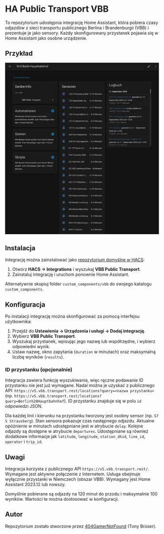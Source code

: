 # HA Public Transport VBB

To repozytorium udostępnia integrację Home Assistant, która pobiera czasy odjazdów z sieci transportu publicznego Berlina i Brandenburgii (VBB) i prezentuje je jako sensory. Każdy skonfigurowany przystanek pojawia się w Home Assistant jako osobne urządzenie.

## Przykład

![Przykładowy obraz Berlin Hauptbahnhof](images/Hauptbahnhof.png)

## Instalacja

Integrację można zainstalować jako [repozytorium domyślne w HACS](https://hacs.xyz/):

1. Otwórz **HACS → Integrations** i wyszukaj **VBB Public Transport**.
2. Zainstaluj integrację i uruchom ponownie Home Assistant.

Alternatywnie skopiuj folder `custom_components/vbb` do swojego katalogu `custom_components`.

## Konfiguracja

Po instalacji integrację można skonfigurować za pomocą interfejsu użytkownika:

1. Przejdź do **Ustawienia → Urządzenia i usługi → Dodaj integrację**.
2. Wybierz **VBB Public Transport**.
3. Wyszukaj przystanek, wpisując jego nazwę lub współrzędne, i wybierz odpowiedni wynik.
4. Ustaw nazwę, okno zapytania (`duration` w minutach) oraz maksymalną liczbę wyników (`results`).

### ID przystanku (opcjonalnie)

Integracja zawiera funkcję wyszukiwania, więc ręczne podawanie ID przystanku nie jest już wymagane. Nadal można je uzyskać z publicznego API: `https://v5.vbb.transport.rest/locations?query=<nazwa przystanku>` (np. `https://v5.vbb.transport.rest/locations?query=Berlin%20Hauptbahnhof`). ID przystanku znajduje się w polu `id` odpowiedzi JSON.

Dla każdej linii i kierunku na przystanku tworzony jest osobny sensor (np. `S7 S Strausberg`). Stan sensora pokazuje czas następnego odjazdu. Aktualne opóźnienie w minutach udostępniane jest w atrybucie `delay`. Kolejne odjazdy są dostępne w atrybucie `departures`. Udostępniane są również dodatkowe informacje jak `latitude`, `longitude`, `station_dhid`, `line_id`, `operator` i `trip_id`.

## Uwagi

Integracja korzysta z publicznego API `https://v5.vbb.transport.rest/`. Wymagane jest aktywne połączenie z Internetem. Usługa obejmuje wyłącznie przystanki w Niemczech (obszar VBB). Wymagany jest Home Assistant 2023.12 lub nowszy.

Domyślnie pobierane są odjazdy na 120 minut do przodu i maksymalnie 100 wyników. Wartości te można dostosować w konfiguracji.

## Autor

Repozytorium zostało stworzone przez [404GamerNotFound](https://github.com/404GamerNotFound) (Tony Brüser).
